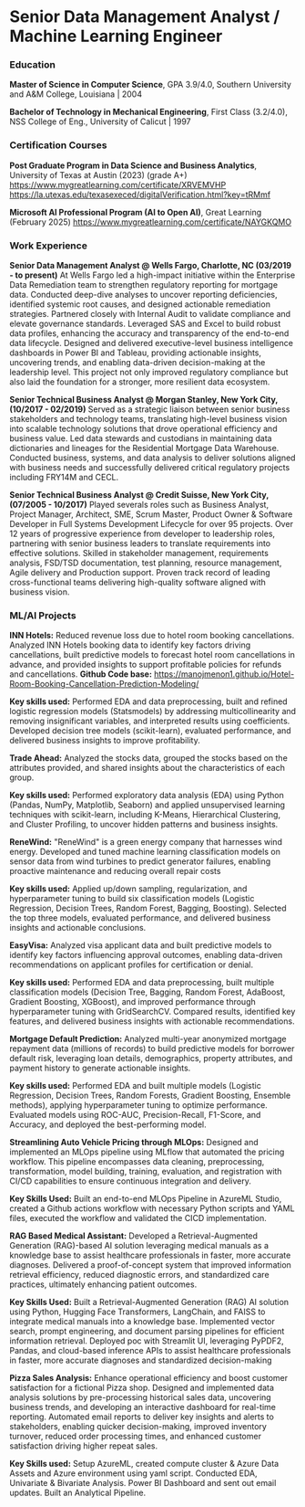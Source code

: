 # Senior Data Management Analyst / Machine Learning Engineer

### Education
**Master of Science in Computer Science**, GPA 3.9/4.0, Southern University and A&M College, Louisiana | 2004

**Bachelor of Technology in Mechanical Engineering**, First Class (3.2/4.0), NSS College of Eng., University of Calicut | 1997

### Certification Courses
**Post Graduate Program in Data Science and Business Analytics**, University of Texas at Austin (2023) (grade A+) 
https://www.mygreatlearning.com/certificate/XRVEMVHP
https://la.utexas.edu/texasexeced/digitalVerification.html?key=tRMmf

**Microsoft AI Professional Program (AI to Open AI)**, Great Learning (February 2025) 
https://www.mygreatlearning.com/certificate/NAYGKQMO

### Work Experience
**Senior Data Management Analyst @ Wells Fargo, Charlotte, NC (03/2019 - to present)**
At Wells Fargo led a high-impact initiative within the Enterprise Data Remediation team to strengthen regulatory reporting for mortgage data. Conducted deep-dive analyses to uncover reporting deficiencies, identified systemic root causes, and designed actionable remediation strategies. Partnered closely with Internal Audit to validate compliance and elevate governance standards. Leveraged SAS and Excel to build robust data profiles, enhancing the accuracy and transparency of the end-to-end data lifecycle. Designed and delivered executive-level business intelligence dashboards in Power BI and Tableau, providing actionable insights, uncovering trends, and enabling data-driven decision-making at the leadership level. This project not only improved regulatory compliance but also laid the foundation for a stronger, more resilient data ecosystem.

**Senior Technical Business Analyst @ Morgan Stanley, New York City, (10/2017 - 02/2019)**
Served as a strategic liaison between senior business stakeholders and technology teams, translating high-level business vision into scalable technology solutions that drove operational efficiency and business value.
Led data stewards and custodians in maintaining data dictionaries and lineages for the Residential Mortgage Data Warehouse. Conducted business, systems, and data analysis to deliver solutions aligned with business needs and successfully delivered critical regulatory projects including FRY14M and CECL.

**Senior Technical Business Analyst @ Credit Suisse, New York City, (07/2005 - 10/2017)**
Played severals roles such as Business Analyst, Project Manager, Architect, SME, Scrum Master, Product Owner & Software Developer in Full Systems Development Lifecycle for over 95 projects.
Over 12 years of progressive experience from developer to leadership roles, partnering with senior business leaders to translate requirements into effective solutions. Skilled in stakeholder management, requirements analysis, FSD/TSD documentation, test planning, resource management, Agile delivery and Production support. Proven track record of leading cross-functional teams delivering high-quality software aligned with business vision.

### ML/AI Projects
**INN Hotels:** Reduced revenue loss due to hotel room booking cancellations. Analyzed INN Hotels booking data to identify key factors driving cancellations, built predictive models to forecast hotel room cancellations in advance, and provided insights to support profitable policies for refunds and cancellations.
**Github Code base:** https://manojmenon1.github.io/Hotel-Room-Booking-Cancellation-Prediction-Modeling/

**Key skills used:** Performed EDA and data preprocessing, built and refined logistic regression models (Statsmodels) by addressing multicollinearity and removing insignificant variables, and interpreted results using coefficients. Developed decision tree models (scikit-learn), evaluated performance, and delivered business insights to improve profitability.

**Trade Ahead:** Analyzed the stocks data, grouped the stocks based on the attributes provided, and shared insights about the characteristics of each group.

**Key skills used:** Performed exploratory data analysis (EDA) using Python (Pandas, NumPy, Matplotlib, Seaborn) and applied unsupervised learning techniques with scikit-learn, including K-Means, Hierarchical Clustering, and Cluster Profiling, to uncover hidden patterns and business insights.

**ReneWind:** "ReneWind" is a green energy company that harnesses wind energy. Developed and tuned machine learning classification models on sensor data from wind turbines to predict generator failures, enabling proactive maintenance and reducing overall repair costs

**Key skills used:** Applied up/down sampling, regularization, and hyperparameter tuning to build six classification models (Logistic Regression, Decision Trees, Random Forest, Bagging, Boosting). Selected the top three models, evaluated performance, and delivered business insights and actionable conclusions.

**EasyVisa:** Analyzed visa applicant data and built predictive models to identify key factors influencing approval outcomes, enabling data-driven recommendations on applicant profiles for certification or denial.

**Key skills used:** Performed EDA and data preprocessing, built multiple classification models (Decision Tree, Bagging, Random Forest, AdaBoost, Gradient Boosting, XGBoost), and improved performance through hyperparameter tuning with GridSearchCV. Compared results, identified key features, and delivered business insights with actionable recommendations.

**Mortgage Default Prediction:** Analyzed multi-year anonymized mortgage repayment data (millions of records) to build predictive models for borrower default risk, leveraging loan details, demographics, property attributes, and payment history to generate actionable insights.

**Key skills used:** Performed EDA and built multiple models (Logistic Regression, Decision Trees, Random Forests, Gradient Boosting, Ensemble methods), applying hyperparameter tuning to optimize performance. Evaluated models using ROC-AUC, Precision-Recall, F1-Score, and Accuracy, and deployed the best-performing model.

**Streamlining Auto Vehicle Pricing through MLOps:** Designed and implemented an MLOps pipeline using MLflow that automated the pricing workflow. This pipeline encompasses data cleaning, preprocessing, transformation, model building, training, evaluation, and registration with CI/CD capabilities to ensure continuous integration and delivery.

**Key Skills Used:** Built an end-to-end MLOps Pipeline in AzureML Studio, created a Github actions workflow with necessary Python scripts and YAML files, executed the workflow and validated the CICD implementation.

**RAG Based Medical Assistant:** Developed a Retrieval-Augmented Generation (RAG)-based AI solution leveraging medical manuals as a knowledge base to assist healthcare professionals in faster, more accurate diagnoses. Delivered a proof-of-concept system that improved information retrieval efficiency, reduced diagnostic errors, and standardized care practices, ultimately enhancing patient outcomes.

**Key Skills Used:** Built a Retrieval-Augmented Generation (RAG) AI solution using Python, Hugging Face Transformers, LangChain, and FAISS to integrate medical manuals into a knowledge base. Implemented vector search, prompt engineering, and document parsing pipelines for efficient information retrieval. Deployed poc with Streamlit UI, leveraging PyPDF2, Pandas, and cloud-based inference APIs to assist healthcare professionals in faster, more accurate diagnoses and standardized decision-making

**Pizza Sales Analysis:** Enhance operational efficiency and boost customer satisfaction for a fictional Pizza shop. Designed and implemented data analysis solutions by pre-processing historical sales data, uncovering business trends, and developing an interactive dashboard for real-time reporting. Automated email reports to deliver key insights and alerts to stakeholders, enabling quicker decision-making, improved inventory turnover, reduced order processing times, and enhanced customer satisfaction driving higher repeat sales.

**Key Skills used:** Setup AzureML, created compute cluster & Azure Data Assets and Azure environment using yaml script. Conducted EDA, Univariate & Bivariate Analysis. Power BI Dashboard and sent out email updates. Built an Analytical Pipeline.
